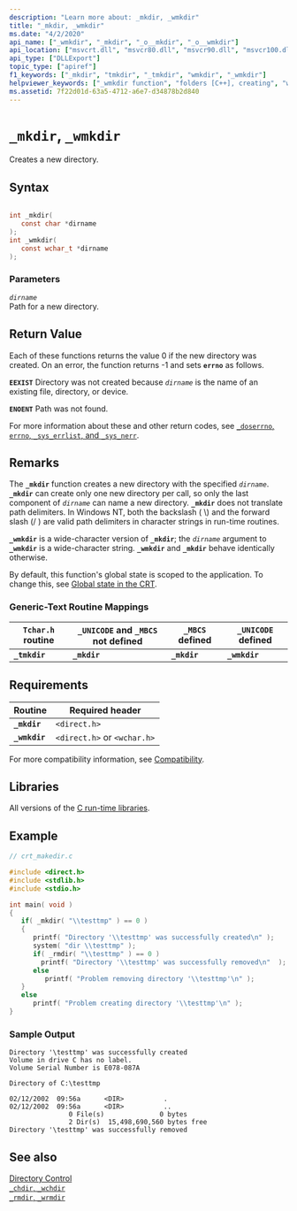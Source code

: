 ```yaml
---
description: "Learn more about: _mkdir, _wmkdir"
title: "_mkdir, _wmkdir"
ms.date: "4/2/2020"
api_name: ["_wmkdir", "_mkdir", "_o__mkdir", "_o__wmkdir"]
api_location: ["msvcrt.dll", "msvcr80.dll", "msvcr90.dll", "msvcr100.dll", "msvcr100_clr0400.dll", "msvcr110.dll", "msvcr110_clr0400.dll", "msvcr120.dll", "msvcr120_clr0400.dll", "ucrtbase.dll", "api-ms-win-crt-filesystem-l1-1-0.dll", "api-ms-win-crt-private-l1-1-0.dll"]
api_type: ["DLLExport"]
topic_type: ["apiref"]
f1_keywords: ["_mkdir", "tmkdir", "_tmkdir", "wmkdir", "_wmkdir"]
helpviewer_keywords: ["_wmkdir function", "folders [C++], creating", "wmkdir function", "directories [C++], creating", "mkdir function", "tmkdir function", "_mkdir function", "_tmkdir function"]
ms.assetid: 7f22d01d-63a5-4712-a6e7-d34878b2d840
---
```

# `_mkdir`, `_wmkdir`

Creates a new directory.

## Syntax

```C

int _mkdir(
   const char *dirname
);
int _wmkdir(
   const wchar_t *dirname
);
```

### Parameters

*`dirname`*<br/>
Path for a new directory.

## Return Value

Each of these functions returns the value 0 if the new directory was created. On an error, the function returns -1 and sets **`errno`** as follows.

**`EEXIST`** Directory was not created because *`dirname`* is the name of an existing file, directory, or device.

**`ENOENT`** Path was not found.

For more information about these and other return codes, see [`_doserrno`, `errno`, `_sys_errlist`, and `_sys_nerr`](../../c-runtime-library/errno-doserrno-sys-errlist-and-sys-nerr.md).

## Remarks

The **`_mkdir`** function creates a new directory with the specified *`dirname`*. **`_mkdir`** can create only one new directory per call, so only the last component of *`dirname`* can name a new directory. **`_mkdir`** does not translate path delimiters. In Windows NT, both the backslash ( \\) and the forward slash (/ ) are valid path delimiters in character strings in run-time routines.

**`_wmkdir`** is a wide-character version of **`_mkdir`**; the *`dirname`* argument to **`_wmkdir`** is a wide-character string. **`_wmkdir`** and **`_mkdir`** behave identically otherwise.

By default, this function's global state is scoped to the application. To change this, see [Global state in the CRT](../global-state.md).

### Generic-Text Routine Mappings

|`Tchar.h` routine|`_UNICODE` and `_MBCS` not defined|`_MBCS` defined|`_UNICODE` defined|
|---------------------|--------------------------------------|--------------------|-----------------------|
|**`_tmkdir`**|**`_mkdir`**|**`_mkdir`**|**`_wmkdir`**|

## Requirements

|Routine|Required header|
|-------------|---------------------|
|**`_mkdir`**|`<direct.h>`|
|**`_wmkdir`**|`<direct.h>` or `<wchar.h>`|

For more compatibility information, see [Compatibility](../../c-runtime-library/compatibility.md).

## Libraries

All versions of the [C run-time libraries](../../c-runtime-library/crt-library-features.md).

## Example

```C
// crt_makedir.c

#include <direct.h>
#include <stdlib.h>
#include <stdio.h>

int main( void )
{
   if( _mkdir( "\\testtmp" ) == 0 )
   {
      printf( "Directory '\\testtmp' was successfully created\n" );
      system( "dir \\testtmp" );
      if( _rmdir( "\\testtmp" ) == 0 )
        printf( "Directory '\\testtmp' was successfully removed\n"  );
      else
         printf( "Problem removing directory '\\testtmp'\n" );
   }
   else
      printf( "Problem creating directory '\\testtmp'\n" );
}
```

### Sample Output

```Output
Directory '\testtmp' was successfully created
Volume in drive C has no label.
Volume Serial Number is E078-087A

Directory of C:\testtmp

02/12/2002  09:56a      <DIR>          .
02/12/2002  09:56a      <DIR>          ..
               0 File(s)              0 bytes
               2 Dir(s)  15,498,690,560 bytes free
Directory '\testtmp' was successfully removed
```

## See also

[Directory Control](../../c-runtime-library/directory-control.md)<br/>
[`_chdir`, `_wchdir`](chdir-wchdir.md)<br/>
[`_rmdir`, `_wrmdir`](rmdir-wrmdir.md)<br/>
